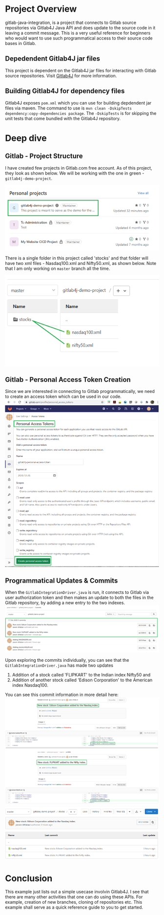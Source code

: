 # Project Overview
gitlab-java-integration, is a project that connects to Gitlab source repositories via Gitlab4J Java API and does update to the source code in it leaving a commit message. This is a very useful reference for beginners who would want to use such programmatical access to their source code bases in Gitlab.

## Depedendent Gitlab4J jar files
This project is dependent on the Gitlab4J jar files for interacting with Gitlab source repositories. Visit [Gitlab4J](https://github.com/gitlab4j/gitlab4j-api) for more information.

## Building Gitlab4J for dependency files
Gitlab4J exposes `pom.xml` which you can use for building depdendent jar files via maven. The command to use is `mvn clean -DskipTests dependency:copy-dependencies package`. The `-DskipTests` is for skipping the unit tests that come bundled with the Gitlab4J repository.

# Deep dive

## Gitlab - Project Structure
I have created few projects in Gitlab.com free account. As of this project, they look as shown below. We will be working with the one in green - `gitlab4j-demo-project`.

![My Gitlab Projects List](images/gitlab-projects-overview.png)

There is a single folder in this project called 'stocks' and that folder will have two xml files - Nasdaq100.xml and Nifty50.xml, as shown below. 
Note that I am only working on `master` branch all the time.

![Gitlab Project Structure](images/gitlab-project-files-overview.png)

## Gitlab - Personal Access Token Creation
Since we are interested in connecting to Gitlab programmatically, we need to create an access token which can be used in our code. 
![Personal Access Token Creation](images/gitlab-personal-access-token-creation.png)

## Programmatical Updates & Commits
When the `GitlabIntegrationDriver.java` is run, it connects to Gitlab via user authorization token and then makes an update to both the files in the Gitlab repository, by adding a new entry to the two indexes.
![Commit Messages](images/gitlab-programatical-commits.png)

Upon exploring the commits individually, you can see that the `GitlabIntegrationDriver.java` has made two updates
1. Addition of a stock called 'FLIPKART' to the Indian index Nifty50 and
2. Addition of another stock called 'Edison Corporation' to the American index Nasdaq100.

You can see this commit information in more detail here:
![Stock commit detail](images/gitlab-programatical-commits-diff.png)
![Project's File List](images/gitlab-programatical-commits-files-overview.png)

# Conclusion
This example just lists out a simple usecase involvin Gitlab4J. I see that there are many other activities that one can do using these APIs. For example, creation of new branches, cloning of repositories etc. This example shall serve as a quick reference guide to you to get started.
